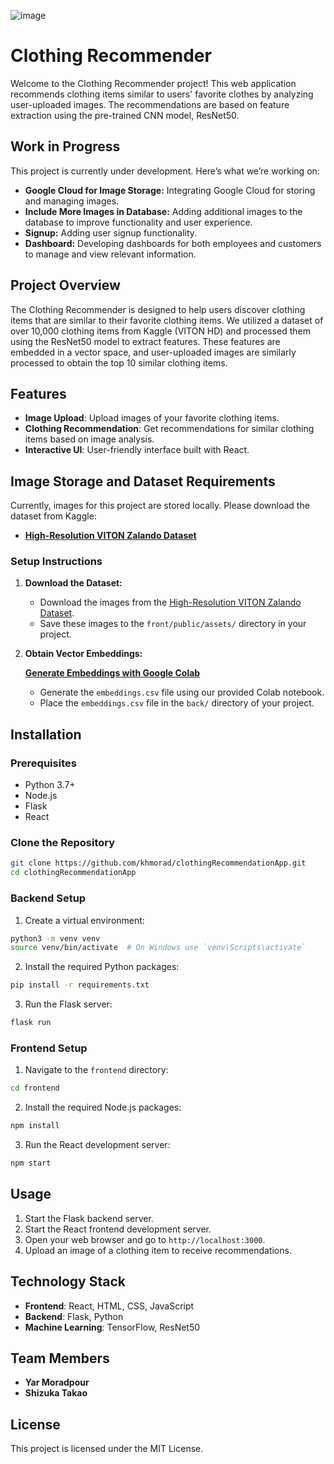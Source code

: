 ![image](https://github.com/user-attachments/assets/7af552a2-17fc-4f86-94b4-3d499ae3cfc2) 


# Clothing Recommender

Welcome to the Clothing Recommender project! This web application recommends clothing items similar to users' favorite clothes by analyzing user-uploaded images. The recommendations are based on feature extraction using the pre-trained CNN model, ResNet50.

## Work in Progress

This project is currently under development. Here’s what we’re working on:

- **Google Cloud for Image Storage:** Integrating Google Cloud for storing and managing images.
- **Include More Images in Database:** Adding additional images to the database to improve functionality and user experience.
- **Signup:** Adding user signup functionality.
- **Dashboard:** Developing dashboards for both employees and customers to manage and view relevant information.

## Project Overview

The Clothing Recommender is designed to help users discover clothing items that are similar to their favorite clothing items. We utilized a dataset of over 10,000 clothing items from Kaggle (VITON HD) and processed them using the ResNet50 model to extract features. These features are embedded in a vector space, and user-uploaded images are similarly processed to obtain the top 10 similar clothing items.

## Features

- **Image Upload**: Upload images of your favorite clothing items.
- **Clothing Recommendation**: Get recommendations for similar clothing items based on image analysis.
- **Interactive UI**: User-friendly interface built with React.

## Image Storage and Dataset Requirements

Currently, images for this project are stored locally. Please download the dataset from Kaggle:

- **[High-Resolution VITON Zalando Dataset](https://www.kaggle.com/datasets/marquis03/high-resolution-viton-zalando-dataset)**

### Setup Instructions

1. **Download the Dataset:**

   - Download the images from the [High-Resolution VITON Zalando Dataset](https://www.kaggle.com/datasets/marquis03/high-resolution-viton-zalando-dataset).
   - Save these images to the `front/public/assets/` directory in your project.

2. **Obtain Vector Embeddings:**

   **[Generate Embeddings with Google Colab](https://colab.research.google.com/drive/1NaUW0ZwhezbDh7SIIM5MiTNEw7H-qNpB?usp=sharing)**

   - Generate the `embeddings.csv` file using our provided Colab notebook.
   - Place the `embeddings.csv` file in the `back/` directory of your project.

## Installation

### Prerequisites

- Python 3.7+
- Node.js
- Flask
- React

### Clone the Repository

```bash
git clone https://github.com/khmorad/clothingRecommendationApp.git
cd clothingRecommendationApp
```

### Backend Setup

1. Create a virtual environment:

```bash
python3 -m venv venv
source venv/bin/activate  # On Windows use `venv\Scripts\activate`
```

2. Install the required Python packages:

```bash
pip install -r requirements.txt
```

3. Run the Flask server:

```bash
flask run
```

### Frontend Setup

1. Navigate to the `frontend` directory:

```bash
cd frontend
```

2. Install the required Node.js packages:

```bash
npm install
```

3. Run the React development server:

```bash
npm start
```

## Usage

1. Start the Flask backend server.
2. Start the React frontend development server.
3. Open your web browser and go to `http://localhost:3000`.
4. Upload an image of a clothing item to receive recommendations.

## Technology Stack

- **Frontend**: React, HTML, CSS, JavaScript
- **Backend**: Flask, Python
- **Machine Learning**: TensorFlow, ResNet50

## Team Members

- **Yar Moradpour**
- **Shizuka Takao**

## License

This project is licensed under the MIT License.
